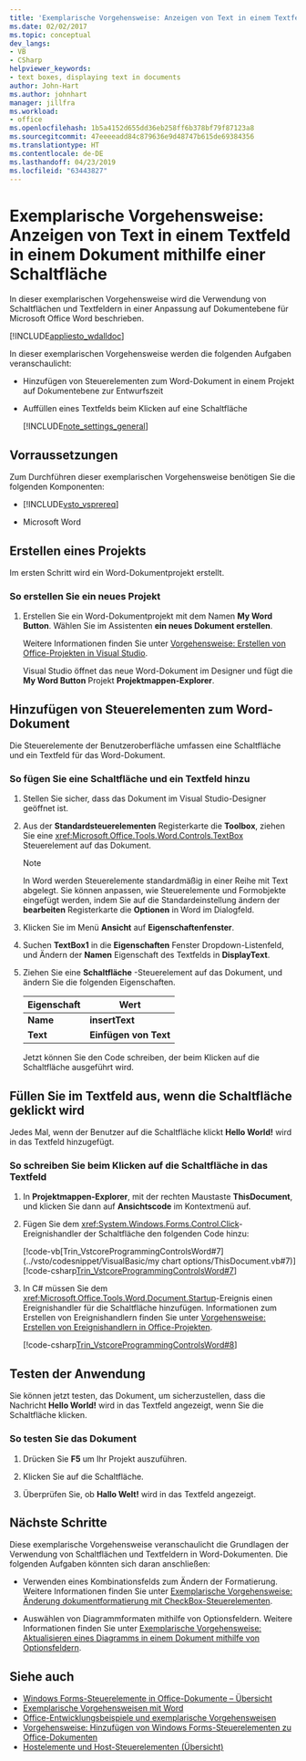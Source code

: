 ```yaml
---
title: 'Exemplarische Vorgehensweise: Anzeigen von Text in einem Textfeld in einem Dokument mithilfe einer Schaltfläche'
ms.date: 02/02/2017
ms.topic: conceptual
dev_langs:
- VB
- CSharp
helpviewer_keywords:
- text boxes, displaying text in documents
author: John-Hart
ms.author: johnhart
manager: jillfra
ms.workload:
- office
ms.openlocfilehash: 1b5a4152d655dd36eb258ff6b378bf79f87123a8
ms.sourcegitcommit: 47eeeeadd84c879636e9d48747b615de69384356
ms.translationtype: HT
ms.contentlocale: de-DE
ms.lasthandoff: 04/23/2019
ms.locfileid: "63443827"
---
```

# <a name="walkthrough-display-text-in-a-text-box-in-a-document-using-a-button"></a>Exemplarische Vorgehensweise: Anzeigen von Text in einem Textfeld in einem Dokument mithilfe einer Schaltfläche
  In dieser exemplarischen Vorgehensweise wird die Verwendung von Schaltflächen und Textfeldern in einer Anpassung auf Dokumentebene für Microsoft Office Word beschrieben.

 [!INCLUDE[appliesto_wdalldoc](../vsto/includes/appliesto-wdalldoc-md.md)]

 In dieser exemplarischen Vorgehensweise werden die folgenden Aufgaben veranschaulicht:

- Hinzufügen von Steuerelementen zum Word-Dokument in einem Projekt auf Dokumentebene zur Entwurfszeit

- Auffüllen eines Textfelds beim Klicken auf eine Schaltfläche

  [!INCLUDE[note_settings_general](../sharepoint/includes/note-settings-general-md.md)]

## <a name="prerequisites"></a>Vorraussetzungen
 Zum Durchführen dieser exemplarischen Vorgehensweise benötigen Sie die folgenden Komponenten:

- [!INCLUDE[vsto_vsprereq](../vsto/includes/vsto-vsprereq-md.md)]

- Microsoft Word

## <a name="create-the-project"></a>Erstellen eines Projekts
 Im ersten Schritt wird ein Word-Dokumentprojekt erstellt.

### <a name="to-create-a-new-project"></a>So erstellen Sie ein neues Projekt

1. Erstellen Sie ein Word-Dokumentprojekt mit dem Namen **My Word Button**. Wählen Sie im Assistenten **ein neues Dokument erstellen**.

     Weitere Informationen finden Sie unter [Vorgehensweise: Erstellen von Office-Projekten in Visual Studio](../vsto/how-to-create-office-projects-in-visual-studio.md).

     Visual Studio öffnet das neue Word-Dokument im Designer und fügt die **My Word Button** Projekt **Projektmappen-Explorer**.

## <a name="add-controls-to-the-word-document"></a>Hinzufügen von Steuerelementen zum Word-Dokument
 Die Steuerelemente der Benutzeroberfläche umfassen eine Schaltfläche und ein Textfeld für das Word-Dokument.

### <a name="to-add-a-button-and-a-text-box"></a>So fügen Sie eine Schaltfläche und ein Textfeld hinzu

1. Stellen Sie sicher, dass das Dokument im Visual Studio-Designer geöffnet ist.

2. Aus der **Standardsteuerelementen** Registerkarte die **Toolbox**, ziehen Sie eine <xref:Microsoft.Office.Tools.Word.Controls.TextBox> Steuerelement auf das Dokument.

   > [!NOTE]
   > In Word werden Steuerelemente standardmäßig in einer Reihe mit Text abgelegt. Sie können anpassen, wie Steuerelemente und Formobjekte eingefügt werden, indem Sie auf die Standardeinstellung ändern der **bearbeiten** Registerkarte die **Optionen** in Word im Dialogfeld.

3. Klicken Sie im Menü **Ansicht** auf **Eigenschaftenfenster**.

4. Suchen **TextBox1** in die **Eigenschaften** Fenster Dropdown-Listenfeld, und Ändern der **Namen** Eigenschaft des Textfelds in **DisplayText**.

5. Ziehen Sie eine **Schaltfläche** -Steuerelement auf das Dokument, und ändern Sie die folgenden Eigenschaften.

   |Eigenschaft|Wert|
   |--------------|-----------|
   |**Name**|**insertText**|
   |**Text**|**Einfügen von Text**|

   Jetzt können Sie den Code schreiben, der beim Klicken auf die Schaltfläche ausgeführt wird.

## <a name="populate-the-text-box-when-the-button-is-clicked"></a>Füllen Sie im Textfeld aus, wenn die Schaltfläche geklickt wird
 Jedes Mal, wenn der Benutzer auf die Schaltfläche klickt **Hello World!** wird in das Textfeld hinzugefügt.

### <a name="to-write-to-the-text-box-when-the-button-is-clicked"></a>So schreiben Sie beim Klicken auf die Schaltfläche in das Textfeld

1. In **Projektmappen-Explorer**, mit der rechten Maustaste **ThisDocument**, und klicken Sie dann auf **Ansichtscode** im Kontextmenü auf.

2. Fügen Sie dem <xref:System.Windows.Forms.Control.Click>-Ereignishandler der Schaltfläche den folgenden Code hinzu:

     [!code-vb[Trin_VstcoreProgrammingControlsWord#7](../vsto/codesnippet/VisualBasic/my chart options/ThisDocument.vb#7)]
     [!code-csharp[Trin_VstcoreProgrammingControlsWord#7](../vsto/codesnippet/CSharp/Trin_VstcoreProgrammingControlsWordCS/ThisDocument.cs#7)]

3. In C# müssen Sie dem <xref:Microsoft.Office.Tools.Word.Document.Startup>-Ereignis einen Ereignishandler für die Schaltfläche hinzufügen. Informationen zum Erstellen von Ereignishandlern finden Sie unter [Vorgehensweise: Erstellen von Ereignishandlern in Office-Projekten](../vsto/how-to-create-event-handlers-in-office-projects.md).

     [!code-csharp[Trin_VstcoreProgrammingControlsWord#8](../vsto/codesnippet/CSharp/Trin_VstcoreProgrammingControlsWordCS/ThisDocument.cs#8)]

## <a name="test-the-application"></a>Testen der Anwendung
 Sie können jetzt testen, das Dokument, um sicherzustellen, dass die Nachricht **Hello World!** wird in das Textfeld angezeigt, wenn Sie die Schaltfläche klicken.

### <a name="to-test-your-document"></a>So testen Sie das Dokument

1. Drücken Sie **F5** um Ihr Projekt auszuführen.

2. Klicken Sie auf die Schaltfläche.

3. Überprüfen Sie, ob **Hallo Welt!** wird in das Textfeld angezeigt.

## <a name="next-steps"></a>Nächste Schritte
 Diese exemplarische Vorgehensweise veranschaulicht die Grundlagen der Verwendung von Schaltflächen und Textfeldern in Word-Dokumenten. Die folgenden Aufgaben könnten sich daran anschließen:

- Verwenden eines Kombinationsfelds zum Ändern der Formatierung. Weitere Informationen finden Sie unter [Exemplarische Vorgehensweise: Änderung dokumentformatierung mit CheckBox-Steuerelementen](../vsto/walkthrough-changing-document-formatting-using-checkbox-controls.md).

- Auswählen von Diagrammformaten mithilfe von Optionsfeldern. Weitere Informationen finden Sie unter [Exemplarische Vorgehensweise: Aktualisieren eines Diagramms in einem Dokument mithilfe von Optionsfeldern](../vsto/walkthrough-updating-a-chart-in-a-document-using-radio-buttons.md).

## <a name="see-also"></a>Siehe auch
- [Windows Forms-Steuerelemente in Office-Dokumente – Übersicht](../vsto/windows-forms-controls-on-office-documents-overview.md)
- [Exemplarische Vorgehensweisen mit Word](../vsto/walkthroughs-using-word.md)
- [Office-Entwicklungsbeispiele und exemplarische Vorgehensweisen](../vsto/office-development-samples-and-walkthroughs.md)
- [Vorgehensweise: Hinzufügen von Windows Forms-Steuerelementen zu Office-Dokumenten](../vsto/how-to-add-windows-forms-controls-to-office-documents.md)
- [Hostelemente und Host-Steuerelementen (Übersicht)](../vsto/host-items-and-host-controls-overview.md)
